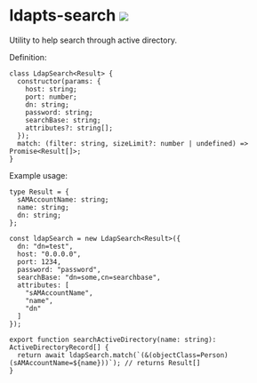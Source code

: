 # ldapts-search ![](https://img.shields.io/travis/hwkd/ldapts-search.svg?style=flat)
Utility to help search through active directory.

Definition:
```
class LdapSearch<Result> {
  constructor(params: {
    host: string;
    port: number;
    dn: string;
    password: string;
    searchBase: string;
    attributes?: string[];
  });
  match: (filter: string, sizeLimit?: number | undefined) => Promise<Result[]>;
}
```

Example usage:
```
type Result = {
  sAMAccountName: string;
  name: string;
  dn: string;
};

const ldapSearch = new LdapSearch<Result>({
  dn: "dn=test",
  host: "0.0.0.0",
  port: 1234,
  password: "password",
  searchBase: "dn=some,cn=searchbase",
  attributes: [
    "sAMAccountName",
    "name",
    "dn"
  ]
});

export function searchActiveDirectory(name: string): ActiveDirectoryRecord[] {
  return await ldapSearch.match(`(&(objectClass=Person)(sAMAccountName=${name}))`); // returns Result[]
}
```